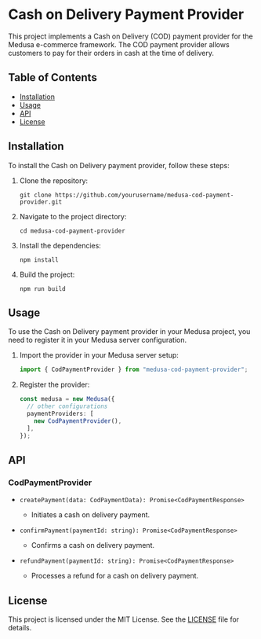 # Cash on Delivery Payment Provider

This project implements a Cash on Delivery (COD) payment provider for the Medusa e-commerce framework. The COD payment provider allows customers to pay for their orders in cash at the time of delivery.

## Table of Contents

- [Installation](#installation)
- [Usage](#usage)
- [API](#api)
- [License](#license)

## Installation

To install the Cash on Delivery payment provider, follow these steps:

1. Clone the repository:
   ```
   git clone https://github.com/yourusername/medusa-cod-payment-provider.git
   ```

2. Navigate to the project directory:
   ```
   cd medusa-cod-payment-provider
   ```

3. Install the dependencies:
   ```
   npm install
   ```

4. Build the project:
   ```
   npm run build
   ```

## Usage

To use the Cash on Delivery payment provider in your Medusa project, you need to register it in your Medusa server configuration. 

1. Import the provider in your Medusa server setup:
   ```typescript
   import { CodPaymentProvider } from "medusa-cod-payment-provider";
   ```

2. Register the provider:
   ```typescript
   const medusa = new Medusa({
     // other configurations
     paymentProviders: [
       new CodPaymentProvider(),
     ],
   });
   ```

## API

### CodPaymentProvider

- `createPayment(data: CodPaymentData): Promise<CodPaymentResponse>`
  - Initiates a cash on delivery payment.

- `confirmPayment(paymentId: string): Promise<CodPaymentResponse>`
  - Confirms a cash on delivery payment.

- `refundPayment(paymentId: string): Promise<CodPaymentResponse>`
  - Processes a refund for a cash on delivery payment.

## License

This project is licensed under the MIT License. See the [LICENSE](LICENSE) file for details.